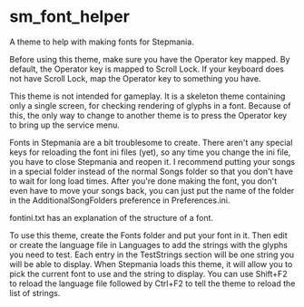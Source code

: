 # sm_font_helper
A theme to help with making fonts for Stepmania.

Before using this theme, make sure you have the Operator key mapped.  By
default, the Operator key is mapped to Scroll Lock.  If your keyboard does
not have Scroll Lock, map the Operator key to something you have.

This theme is not intended for gameplay.  It is a skeleton theme containing
only a single screen, for checking rendering of glyphs in a font.  Because of
this, the only way to change to another theme is to press the Operator key
to bring up the service menu.


Fonts in Stepmania are a bit troublesome to create.  There aren't any special
keys for reloading the font ini files (yet), so any time you change the ini
file, you have to close Stepmania and reopen it.  I recommend putting your
songs in a special folder instead of the normal Songs folder so that you
don't have to wait for long load times.  After you're done making the font,
you don't even have to move your songs back, you can just put the name of the
folder in the AdditionalSongFolders preference in Preferences.ini.


fontini.txt has an explanation of the structure of a font.

To use this theme, create the Fonts folder and put your font in it.  Then
edit or create the language file in Languages to add the strings with the
glyphs you need to test.  Each entry in the TestStrings section will be one
string you will be able to display.  When Stepmania loads this theme, it
will allow you to pick the current font to use and the string to display.
You can use Shift+F2 to reload the language file followed by Ctrl+F2 to tell
the theme to reload the list of strings.
